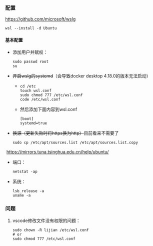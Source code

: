 ### 配置

https://github.com/microsoft/wslg

```
wsl --install -d Ubuntu
```

#### 基本配置

- 添加用户并赋权：

  ```
  sudo passwd root
  su 
  ```

- ~~开启wslg的systemd~~（会导致docker desktop 4.18.0的版本无法启动）

  - ```
    cd /etc
    touch wsl.conf
    sudo chmod 777 /etc/wsl.conf
    code /etc/wsl.conf
    ```
    
  - 然后添加下面内容到wsl.conf

    ```
    [boot]
    systemd=true
    ```

- ~~换源（更新失败时将https换为http）~~目前看来不需要了

  ```
  sudo cp /etc/apt/sources.list /etc/apt/sources.list.copy
  ```

​		https://mirrors.tuna.tsinghua.edu.cn/help/ubuntu/

- 端口：

  ```
  netstat -ap
  ```

- 系统：

  ```
  lsb_release -a
  uname -a
  ```


### 问题

1. vscode修改文件没有权限的问题：

   ```
   sudo chown -R lijian /etc/wsl.conf
   # or
   sudo chmod 777 /etc/wsl.conf
   ```

   

